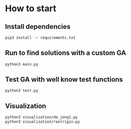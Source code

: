 # How to start

## Install dependencies
```sh
pip3 install -r requirements.txt
```

## Run to find solutions with a custom GA
```sh
python3 main.py
```

## Test GA with well know test functions
 ```sh
python3 test.py
```

## Visualization
 ```sh
python3 visualization/de_jong1.py
python3 visualization/rastrigin.py
```